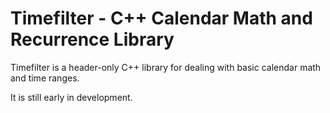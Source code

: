 # Timefilter - C++ Calendar Math and Recurrence Library

Timefilter is a header-only C++ library for dealing with basic calendar math and time ranges.

It is still early in development.

